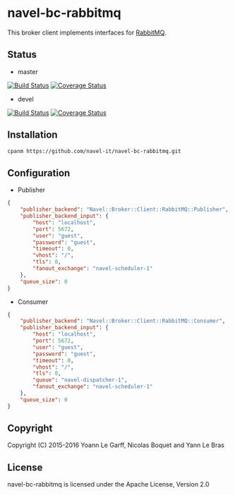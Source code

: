 navel-bc-rabbitmq
==================

This broker client implements interfaces for [RabbitMQ](http://www.rabbitmq.com/documentation.html).

Status
------

- master

[![Build Status](https://travis-ci.org/Navel-IT/navel-bc-rabbitmq.svg?branch=master)](https://travis-ci.org/Navel-IT/navel-bc-rabbitmq?branch=master)
[![Coverage Status](https://coveralls.io/repos/github/Navel-IT/navel-bc-rabbitmq/badge.svg?branch=master)](https://coveralls.io/github/Navel-IT/navel-bc-rabbitmq?branch=master)

- devel

[![Build Status](https://travis-ci.org/Navel-IT/navel-bc-rabbitmq.svg?branch=devel)](https://travis-ci.org/Navel-IT/navel-bc-rabbitmq?branch=devel)
[![Coverage Status](https://coveralls.io/repos/github/Navel-IT/navel-bc-rabbitmq/badge.svg?branch=devel)](https://coveralls.io/github/Navel-IT/navel-bc-rabbitmq?branch=devel)

Installation
------------

```bash
cpanm https://github.com/navel-it/navel-bc-rabbitmq.git
```

Configuration
-------------

- Publisher

```json
{
    "publisher_backend": "Navel::Broker::Client::RabbitMQ::Publisher",
    "publisher_backend_input": {
        "host": "localhost",
        "port": 5672,
        "user": "guest",
        "password": "guest",
        "timeout": 0,
        "vhost": "/",
        "tls": 0,
        "fanout_exchange": "navel-scheduler-1"
    },
    "queue_size": 0
}
```

- Consumer

```json
{
    "publisher_backend": "Navel::Broker::Client::RabbitMQ::Consumer",
    "publisher_backend_input": {
        "host": "localhost",
        "port": 5672,
        "user": "guest",
        "password": "guest",
        "timeout": 0,
        "vhost": "/",
        "tls": 0,
        "queue": "navel-dispatcher-1",
        "fanout_exchange": "navel-scheduler-1"
    },
    "queue_size": 0
}
```

Copyright
---------

Copyright (C) 2015-2016 Yoann Le Garff, Nicolas Boquet and Yann Le Bras

License
-------

navel-bc-rabbitmq is licensed under the Apache License, Version 2.0
